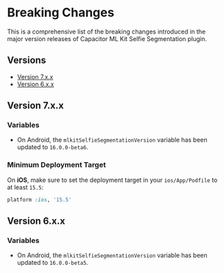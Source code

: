 # Breaking Changes

This is a comprehensive list of the breaking changes introduced in the major version releases of Capacitor ML Kit Selfie Segmentation plugin.

## Versions

- [Version 7.x.x](#version-7xx)
- [Version 6.x.x](#version-6xx)

## Version 7.x.x

### Variables

- On Android, the `mlkitSelfieSegmentationVersion` variable has been updated to `16.0.0-beta6`.

### Minimum Deployment Target

On **iOS**, make sure to set the deployment target in your `ios/App/Podfile` to at least `15.5`:

```ruby
platform :ios, '15.5'
```

## Version 6.x.x

### Variables

- On Android, the `mlkitSelfieSegmentationVersion` variable has been updated to `16.0.0-beta5`.
